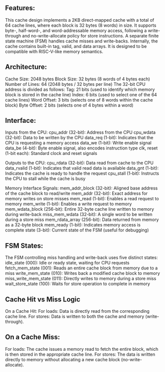 Features:
--
This cache design implements a 2KB direct-mapped cache with a total of 64 cache lines, where each block is 32 bytes (8 words) in size. It supports byte-, half-word-, and word-addressable memory access, following a write-through and no-write-allocate policy for store instructions. A separate finite state machine (FSM) handles cache misses and write-backs. Internally, the cache contains built-in tag, valid, and data arrays. It is designed to be compatible with RISC-V-like memory semantics.

Architecture:
--
Cache Size: 2048 bytes
Block Size: 32 bytes (8 words of 4 bytes each)
Number of Lines: 64 (2048 bytes / 32 bytes per line)
The 32-bit CPU address is divided as follows:
Tag: 21 bits (used to identify which memory block is stored in the cache line)
Index: 6 bits (used to select one of the 64 cache lines)
Word Offset: 3 bits (selects one of 8 words within the cache block)
Byte Offset: 2 bits (selects one of 4 bytes within a word)

Interface:
--
Inputs from the CPU:
cpu_addr (32-bit): Address from the CPU
cpu_wdata (32-bit): Data to be written by the CPU
data_req (1-bit): Indicates that the CPU is requesting a memory access
data_we (1-bit): Write enable signal
data_be (4-bit): Byte enable signal, also encodes instruction type
clk, reset (1-bit each): Standard clock and reset signals

Outputs to the CPU:
cpu_rdata (32-bit): Data read from cache to the CPU
data_rvalid (1-bit): Indicates that valid read data is available
data_gnt (1-bit): Indicates the cache is ready to handle the request
cpu_stall (1-bit): Instructs the CPU to stall while the cache is busy

Memory Interface Signals:
mem_addr_block (32-bit): Aligned base address of the cache block to read/write
mem_addr (32-bit): Exact address for memory writes on store misses
mem_read (1-bit): Enables a read request to memory
mem_write (1-bit): Enables a write request to memory
mem_wdata_block (256-bit): Entire 32-byte cache line written to memory during write-back
miss_mem_wdata (32-bit): A single word to be written during a store miss
mem_rdata_array (256-bit): Data returned from memory as a 32-byte block
mem_ready (1-bit): Indicates memory access is complete
state (3-bit): Current state of the FSM (useful for debugging)

FSM States:
--
The FSM controlling miss handling and write-back uses five distinct states:
idle_state (000): Idle or ready state, waiting for CPU requests
fetch_mem_state (001): Reads an entire cache block from memory due to a miss
write_mem_state (010): Writes back a modified cache block to memory
miss_write_mem_state (011): Directly writes to memory during a store miss
wait_store_state (100): Waits for store operation to complete in memory

Cache Hit vs Miss Logic
--
On a Cache Hit:
For loads: Data is directly read from the corresponding cache line.
For stores: Data is written to both the cache and memory (write-through).

On a Cache Miss:
--
For loads: The cache issues a memory read to fetch the entire block, which is then stored in the appropriate cache line.
For stores: The data is written directly to memory without allocating a new cache block (no-write-allocate).
